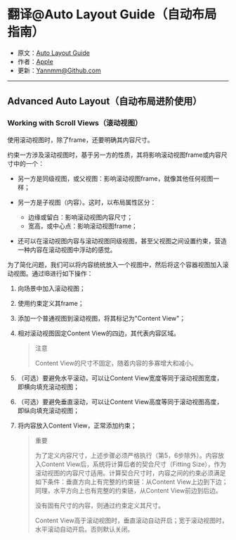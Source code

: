 # 翻译@Auto Layout Guide（自动布局指南）

- 原文：[Auto Layout Guide](https://developer.apple.com/library/content/documentation/UserExperience/Conceptual/AutolayoutPG/index.html#//apple_ref/doc/uid/TP40010853)
- 作者：[Apple](https://developer.apple.com/library/content/navigation/)
- 更新：[Yannmm@Github.com](https://github.com/Yannmm/Auto-Layout-Guide-Chinese-Translation)

---

## Advanced Auto Layout（自动布局进阶使用）

### Working with Scroll Views（滚动视图）

使用滚动视图时，除了frame，还要明确其内容尺寸。

约束一方涉及滚动视图时，基于另一方的性质，其将影响滚动视图frame或内容尺寸中的一个：

- 另一方是同级视图，或父视图：影响滚动视图frame，就像其他任何视图一样；
- 另一方是子视图（内容）。这时，以布局属性区分：

	- 边缘或留白：影响滚动视图内容尺寸；
	- 宽高，或中心点：影响滚动视图frame；

- 还可以在滚动视图内容与滚动视图同级视图，甚至父视图之间设置约束，营造一种内容在滚动视图中浮动的感觉。

为了简化问题，我们可以将内容统统放入一个视图中，然后将这个容器视图加入滚动视图。通过IB进行如下操作：

1. 向场景中加入滚动视图；
2. 使用约束定义其frame；
3. 添加一个普通视图到滚动视图，将其标记为"Content View"；
4. 相对滚动视图固定Content View的四边，其代表内容区域。

	>注意
	>
	>Content View的尺寸不固定，随着内容的多寡增大和减小。
	
5. （可选）要避免水平滚动，可以让Content View宽度等同于滚动视图宽度，即横向填充滚动视图；
6. （可选）要避免垂直滚动，可以让Content View高度等同于滚动视图高度，即纵向填充滚动视图；
7. 将内容放入Content View，正常添加约束；

	>重要
	>
	>为了定义内容尺寸，上述步骤必须严格执行（第5，6步除外）。内容放入Content View后，系统将计算后者的契合尺寸（Fitting Size），作为滚动视图的内容尺寸适用。计算契合尺寸时，内容之间的约束必须满足如下条件：垂直方向上有完整的约束链：从Content View上边到下边；同理，水平方向上也有完整的约束链，从Content View前边到后边。
	>
	>没有固有尺寸的内容，则通过约束定义其尺寸。
	>
	>Content View高于滚动视图时，垂直滚动自动开启；宽于滚动视图时，水平滚动自动开启。否则默认关闭。
